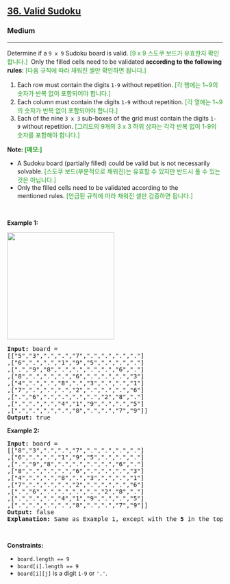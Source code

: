 <h2><a href="https://leetcode.com/problems/valid-sudoku/">36. Valid Sudoku</a></h2><h3>Medium</h3><hr><div><p>Determine if a&nbsp;<code>9 x 9</code> Sudoku board&nbsp;is valid.<inliner class="im-inliner-dst-text" style="color: #239e23;"> [9 x 9 스도쿠 보드가 유효한지 확인합니다.] </inliner>&nbsp;Only the filled cells need to be validated&nbsp;<strong>according to the following rules</strong>:<inliner class="im-inliner-dst-text" style="color: #239e23;"> [다음 규칙에 따라 채워진 셀만 확인하면 됩니다.] </inliner></p>

<ol>
	<li>Each row&nbsp;must contain the&nbsp;digits&nbsp;<code>1-9</code> without repetition.<inliner class="im-inliner-dst-text" style="color: #239e23;"> [각 행에는 1~9의 숫자가 반복 없이 포함되어야 합니다.] </inliner></li>
	<li>Each column must contain the digits&nbsp;<code>1-9</code>&nbsp;without repetition.<inliner class="im-inliner-dst-text" style="color: #239e23;"> [각 열에는 1~9의 숫자가 반복 없이 포함되어야 합니다.] </inliner></li>
	<li>Each of the nine&nbsp;<code>3 x 3</code> sub-boxes of the grid must contain the digits&nbsp;<code>1-9</code>&nbsp;without repetition.<inliner class="im-inliner-dst-text" style="color: #239e23;"> [그리드의 9개의 3 x 3 하위 상자는 각각 반복 없이 1-9의 숫자를 포함해야 합니다.] </inliner></li>
</ol>

<p><strong>Note:<inliner class="im-inliner-dst-text" style="color: #239e23;"> [메모:] </inliner></strong></p>

<ul>
	<li>A Sudoku board (partially filled) could be valid but is not necessarily solvable.<inliner class="im-inliner-dst-text" style="color: #239e23;"> [스도쿠 보드(부분적으로 채워진)는 유효할 수 있지만 반드시 풀 수 있는 것은 아닙니다.] </inliner></li>
	<li>Only the filled cells need to be validated according to the mentioned&nbsp;rules.<inliner class="im-inliner-dst-text" style="color: #239e23;"> [언급된 규칙에 따라 채워진 셀만 검증하면 됩니다.] </inliner></li>
</ul>

<p>&nbsp;</p>
<p><strong class="example">Example 1:</strong></p>
<img src="https://upload.wikimedia.org/wikipedia/commons/thumb/f/ff/Sudoku-by-L2G-20050714.svg/250px-Sudoku-by-L2G-20050714.svg.png" style="height:250px; width:250px">
<pre><strong>Input:</strong> board = 
[["5","3",".",".","7",".",".",".","."]
,["6",".",".","1","9","5",".",".","."]
,[".","9","8",".",".",".",".","6","."]
,["8",".",".",".","6",".",".",".","3"]
,["4",".",".","8",".","3",".",".","1"]
,["7",".",".",".","2",".",".",".","6"]
,[".","6",".",".",".",".","2","8","."]
,[".",".",".","4","1","9",".",".","5"]
,[".",".",".",".","8",".",".","7","9"]]
<strong>Output:</strong> true
</pre>

<p><strong class="example">Example 2:</strong></p>

<pre><strong>Input:</strong> board = 
[["8","3",".",".","7",".",".",".","."]
,["6",".",".","1","9","5",".",".","."]
,[".","9","8",".",".",".",".","6","."]
,["8",".",".",".","6",".",".",".","3"]
,["4",".",".","8",".","3",".",".","1"]
,["7",".",".",".","2",".",".",".","6"]
,[".","6",".",".",".",".","2","8","."]
,[".",".",".","4","1","9",".",".","5"]
,[".",".",".",".","8",".",".","7","9"]]
<strong>Output:</strong> false
<strong>Explanation:</strong> Same as Example 1, except with the <strong>5</strong> in the top left corner being modified to <strong>8</strong>. Since there are two 8's in the top left 3x3 sub-box, it is invalid.
</pre>

<p>&nbsp;</p>
<p><strong>Constraints:</strong></p>

<ul>
	<li><code>board.length == 9</code></li>
	<li><code>board[i].length == 9</code></li>
	<li><code>board[i][j]</code> is a digit <code>1-9</code> or <code>'.'</code>.</li>
</ul>
</div>